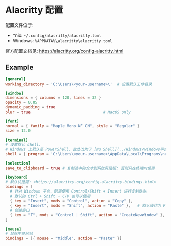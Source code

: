 # Alacritty 配置

配置文件位于:

* *nix: `~/.config/alacritty/alacritty.toml`
* Windows: `%APPDATA%\alacritty\alacritty.toml`

官方配置文档见: <https://alacritty.org/config-alacritty.html>

## Example

```toml
[general]
working_directory = 'C:\Users\<your-username>\'  # 设置默认工作目录

[window]
dimensions = { columns = 120, lines = 32 }
opacity = 0.85
dynamic_padding = true
blur = true                                # MacOS only

[font]
normal = { family = "Maple Mono NF CN", style = "Regular" }
size = 12.0

[terminal]
# 设置默认 shell.
# Windows 上默认是 PowerShell, 此处改为了 [Nu Shell](../Windows/windows平台使用nushell终端.md)
shell = { program = 'C:\Users\<your-username>\AppData\Local\Programs\nu\bin\nu.exe' }

[selection]
save_to_clipboard = true # 复制选中的文本到系统剪贴板; 否则只在终端内使用

[keyboard]
# 默认快捷键: <https://alacritty.org/config-alacritty-bindings.html>
bindings = [
  # 针对 Windows 平台，配置使用 Control/Shift + Insert 进行复制粘贴
  # 默认的 Ctrl + Shift + C/V 也可以使用
  { key = "Insert", mods = "Control", action = "Copy" },
  { key = "Insert", mods = "Shift", action = "Paste" },   # 默认操作为 PasteSelection, 不从系统剪贴板粘贴
  # 创建窗口
  { key = "T", mods = "Control | Shift", action = "CreateNewWindow" },
]

[mouse]
# 鼠标中键粘贴
bindings = [{ mouse = "Middle", action = "Paste" }]
```
